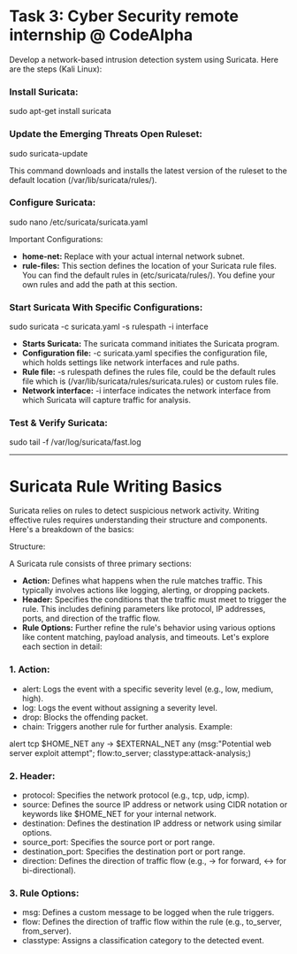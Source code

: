 # Task 3: Cyber Security remote internship @ CodeAlpha
Develop a network-based intrusion detection system using Suricata.
Here are the steps (Kali Linux):

### Install Suricata:

sudo apt-get install suricata

### Update the Emerging Threats Open Ruleset:
sudo suricata-update

This command downloads and installs the latest version of the ruleset to the default location (/var/lib/suricata/rules/).

### Configure Suricata:
sudo nano /etc/suricata/suricata.yaml

Important Configurations:
- **home-net:** Replace with your actual internal network subnet.
- **rule-files:** This section defines the location of your Suricata rule files. You can find the default rules in (etc/suricata/rules/). You define your own rules and add the path at this section.

### Start Suricata With Specific Configurations:
sudo suricata -c suricata.yaml -s rulespath -i interface

- **Starts Suricata:** The suricata command initiates the Suricata program.
- **Configuration file:** -c suricata.yaml specifies the configuration file, which holds settings like network interfaces and rule paths.
- **Rule file:** -s rulespath defines the rules file, could be the default rules file which is (/var/lib/suricata/rules/suricata.rules) or custom rules file.
- **Network interface:** -i interface indicates the network interface from which Suricata will capture traffic for analysis.

### Test & Verify Suricata:
sudo tail -f /var/log/suricata/fast.log

___

# Suricata Rule Writing Basics
Suricata relies on rules to detect suspicious network activity. Writing effective rules requires understanding their structure and components. Here's a breakdown of the basics:

Structure:

A Suricata rule consists of three primary sections:

- **Action:** Defines what happens when the rule matches traffic. This typically involves actions like logging, alerting, or dropping packets.
- **Header:** Specifies the conditions that the traffic must meet to trigger the rule. This includes defining parameters like protocol, IP addresses, ports, and direction of the traffic flow.
- **Rule Options:** Further refine the rule's behavior using various options like content matching, payload analysis, and timeouts.
Let's explore each section in detail:

### 1. Action:

- alert: Logs the event with a specific severity level (e.g., low, medium, high).
- log: Logs the event without assigning a severity level.
- drop: Blocks the offending packet.
- chain: Triggers another rule for further analysis.
Example:

alert tcp $HOME_NET any -> $EXTERNAL_NET any (msg:"Potential web server exploit attempt"; flow:to_server; classtype:attack-analysis;)
### 2. Header:

- protocol: Specifies the network protocol (e.g., tcp, udp, icmp).
- source: Defines the source IP address or network using CIDR notation or keywords like $HOME_NET for your internal network.
- destination: Defines the destination IP address or network using similar options.
- source_port: Specifies the source port or port range.
- destination_port: Specifies the destination port or port range.
- direction: Defines the direction of traffic flow (e.g., -> for forward, <-> for bi-directional).
### 3. Rule Options:

- msg: Defines a custom message to be logged when the rule triggers.
- flow: Defines the direction of traffic flow within the rule (e.g., to_server, from_server).
- classtype: Assigns a classification category to the detected event.
